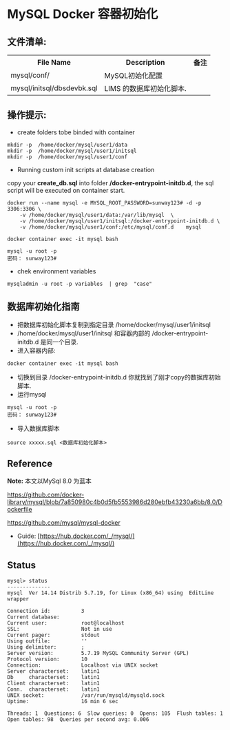 
MySQL Docker 容器初始化
==


文件清单:
----

<table width="100%">
<tr><th>File Name</th><th>Description</th><th>备注</th> </tr>
<tr><td>mysql/conf/</td><td> MySQL初始化配置 </td><td>&nbsp;</td></tr>
<tr><td>mysql/initsql/dbsdevbk.sql</td><td> LIMS 的数据库初始化脚本.</td><td>&nbsp;</td></tr>
</table>



操作提示:
----

-  create folders tobe binded with container

```
mkdir -p  /home/docker/mysql/user1/data
mkdir -p  /home/docker/mysql/user1/initsql
mkdir -p  /home/docker/mysql/user1/conf
```	
- Running custom init scripts at database creation
 
copy your  **create_db.sql** into folder  **/docker-entrypoint-initdb.d**,  the sql script will be executed on container start.

```
docker run --name mysql -e MYSQL_ROOT_PASSWORD=sunway123# -d -p 3306:3306 \
	-v /home/docker/mysql/user1/data:/var/lib/mysql  \
	-v /home/docker/mysql/user1/initsql:/docker-entrypoint-initdb.d \
	-v /home/docker/mysql/user1/conf:/etc/mysql/conf.d    mysql
 
docker container exec -it mysql bash

mysql -u root -p 
密码： sunway123#

```

- chek environment variables

```
mysqladmin -u root -p variables  | grep  "case"
```

数据库初始化指南 
--
- 把数据库初始化脚本复制到指定目录 /home/docker/mysql/user1/initsql   
- /home/docker/mysql/user1/initsql  和容器内部的 /docker-entrypoint-initdb.d 是同一个目录.
- 进入容器内部:
```
docker container exec -it mysql bash 
```
- 切换到目录 /docker-entrypoint-initdb.d  你就找到了刚才copy的数据库初始脚本.
- 运行mysql
```
mysql -u root -p 
密码： sunway123#
```
- 导入数据库脚本
```
source xxxxx.sql <数据库初始化脚本> 
```


Reference
---

**Note:** 本文以MySql 8.0 为蓝本

https://github.com/docker-library/mysql/blob/7a850980c4b0d5fb5553986d280ebfb43230a6bb/8.0/Dockerfile

https://github.com/mysql/mysql-docker

- Guide:  [https://hub.docker.com/_/mysql/](https://hub.docker.com/_/mysql/)

Status
--

```
mysql> status
--------------
mysql  Ver 14.14 Distrib 5.7.19, for Linux (x86_64) using  EditLine wrapper

Connection id:          3
Current database:
Current user:           root@localhost
SSL:                    Not in use
Current pager:          stdout
Using outfile:          ''
Using delimiter:        ;
Server version:         5.7.19 MySQL Community Server (GPL)
Protocol version:       10
Connection:             Localhost via UNIX socket
Server characterset:    latin1
Db     characterset:    latin1
Client characterset:    latin1
Conn.  characterset:    latin1
UNIX socket:            /var/run/mysqld/mysqld.sock
Uptime:                 16 min 6 sec

Threads: 1  Questions: 6  Slow queries: 0  Opens: 105  Flush tables: 1  Open tables: 98  Queries per second avg: 0.006
```


